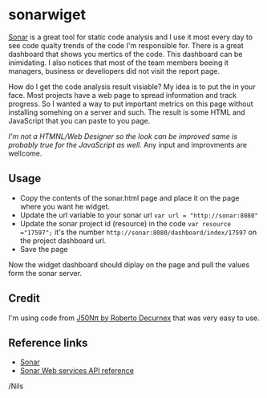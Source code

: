 # sonarwiget

[Sonar](http://www.sonarsource.org/) is a great tool for static code analysis and I use it most every day to see code qualty
trends of the code I'm responsible for. There is a great dashboard that shows you mertics of the code. This dashboard can be 
inimidating. I also notices that most of the team members beeing it managers, business or develiopers did not visit the 
report page.

How do I get the code analysis result visiable? My idea is to put the in your face. Most projects have a web page 
to spread information and track progress. So I wanted a way to put important metrics on this page without installing 
somehing on a server and such. The result is some HTML and JavaScript that you can paste to you page. 

_I'm not a HTMNL/Web Designer so the look can be improved same is probably true for the JavaScript as well._ 
Any input and improvments are wellcome. 


## Usage
* Copy the contents of the sonar.html page and place it on the page where you want he widget.
* Update the url variable to your sonar url ```var url = "http://sonar:8080"```
* Update the sonar project id (resource) in the code ```var resource ="17597";``` it's the number ```http://sonar:8080/dashboard/index/17597``` on the project dashboard url.
* Save the page


Now the widget dashboard should diplay on the page and pull the values form the sonar server.

## Credit
I'm using code from [J50Nπ by Roberto Decurnex](https://github.com/robertodecurnex/J50Npi) that was very easy to use.

## Reference links
* [Sonar](http://www.sonarsource.org/)
* [Sonar Web services API reference](http://docs.codehaus.org/display/SONAR/Web+Service+API)


/Nils

